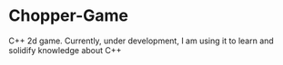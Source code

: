 # Chopper-Game

C++ 2d game. Currently, under development, I am using it to learn and solidify knowledge about C++
